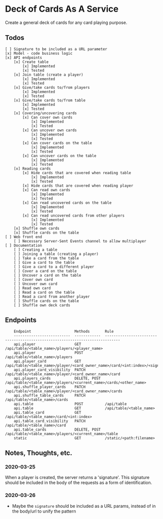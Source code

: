 # Deck of Cards As A Service

Create a general deck of cards for any card playing purpose.

## Todos

    [ ] Signature to be included as a URL parameter
    [x] Model - code business logic
    [x] API endpoints
        [x] Create table
            [x] Implemented
            [x] Tested
        [x] Join table (create a player)
            [x] Implemented
            [x] Tested
        [x] Give/take cards to/from players
            [x] Implemented
            [x] Tested
        [x] Give/take cards to/from table
            [x] Implemented
            [x] Tested
        [x] Covering/uncovering cards
            [x] Can cover own cards
                [x] Implemented
                [x] Tested
            [x] Can uncover own cards
                [x] Implemented
                [x] Tested
            [x] Can cover cards on the table
                [x] Implemented
                [x] Tested
            [x] Can uncover cards on the table
                [x] Implemented
                [x] Tested
        [x] Reading cards
            [x] Hide cards that are covered when reading table
                [x] Implemented
                [x] Tested
            [x] Hide cards that are covered when reading player
            [x] Can read own cards
                [x] Implemented
                [x] Tested
            [x] Can read uncovered cards on the table
                [x] Implemented
                [x] Tested
            [x] Can read uncovered cards from other players
                [x] Implemented
                [x] Tested
        [x] Shuffle own cards
        [x] Shuffle cards on the table
    [ ] Web front end
        [ ] Necessary Server-Sent Events channel to allow multiplayer
    [ ] Documentation
        [ ] Creating a table
        [ ] Joining a table (creating a player)
        [ ] Take a card from the table
        [ ] Give a card to the table
        [ ] Give a card to a different player
        [ ] Cover a card on the table
        [ ] Uncover a card on the table
        [ ] Cover own card
        [ ] Uncover own card
        [ ] Read own card
        [ ] Read a card on the table
        [ ] Read a card from another player
        [ ] Shuffle cards on the table
        [ ] Shuffle own deck cards

## Endpoints

        Endpoint                    Methods       Rule
        --------------------------  ------------  -----------------------------------------------------------------------------
        api.player                  GET           /api/table/<table_name>/players/<player_name>
        api.player                  POST          /api/table/<table_name>/players
        api.player_card             GET           /api/table/<table_name>/player/<card_owner_name>/card/<int:index>/<signature>
        api.player_card_visibility  PATCH         /api/table/<table_name>/player/<card_owner_name>/card
        api.players_cards           DELETE, POST  /api/table/<table_name>/players/<current_name>/cards/<other_name>
        api.shuffle_player_cards    PATCH         /api/table/<table_name>/player/<card_owner_name>/cards
        api.shuffle_table_cards     PATCH         /api/table/<table_name>/cards
        api.table                   POST          /api/table
        api.table                   GET           /api/table/<table_name>
        api.table_card              GET           /api/table/<table_name>/card/<int:index>
        api.table_card_visibility   PATCH         /api/table/<table_name>/card
        api.table_cards             DELETE, POST  /api/table/<table_name>/players/<current_name>/table
        static                      GET           /static/<path:filename>

## Notes, Thoughts, etc.

### 2020-03-25

When a player is created, the server returns a 'signature'.
This signature should be included in the body of the requests as
a form of identification.

### 2020-03-26

- Maybe the `signature` should be included as a URL params, instead of in the body/url to unify the pattern

